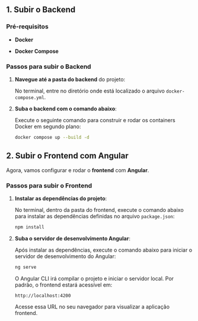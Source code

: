 ## 1. Subir o Backend

### Pré-requisitos

- **Docker**

- **Docker Compose**

### Passos para subir o Backend

1. **Navegue até a pasta do backend** do projeto:

    No terminal, entre no diretório onde está localizado o arquivo `docker-compose.yml`.

2. **Suba o backend com o comando abaixo**:

    Execute o seguinte comando para construir e rodar os containers Docker em segundo plano:

    ```bash
    docker compose up --build -d
    ```

## 2. Subir o Frontend com Angular

Agora, vamos configurar e rodar o **frontend** com **Angular**.

### Passos para subir o Frontend

1. **Instalar as dependências do projeto**:

    No terminal, dentro da pasta do frontend, execute o comando abaixo para instalar as dependências definidas no arquivo `package.json`:

    ```bash
    npm install
    ```

2. **Suba o servidor de desenvolvimento Angular**:

    Após instalar as dependências, execute o comando abaixo para iniciar o servidor de desenvolvimento do Angular:

    ```bash
    ng serve
    ```

    O Angular CLI irá compilar o projeto e iniciar o servidor local. Por padrão, o frontend estará acessível em:

    ```
    http://localhost:4200
    ```

    Acesse essa URL no seu navegador para visualizar a aplicação frontend.
